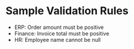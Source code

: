 # Sample Validation Rules
- ERP: Order amount must be positive
- Finance: Invoice total must be positive
- HR: Employee name cannot be null